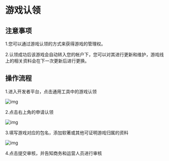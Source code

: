# 游戏认领

## 注意事项

1.您可以通过游戏认领的方式来获得游戏的管理权。

2.认领成功后该游戏会自动转入您的帐户下，您可以对其进行更新和维护，游戏线上的相关资料会在下一次更新后进行更换。

## 操作流程

1.进入开发者平台，点击通用工具中的游戏认领

![img](https://arkimg.ark.online/(null)-20240520170515524.png)

2.点击右上角的申请认领

![img](https://arkimg.ark.online/(null)-20240520170515395.png)

3.填写游戏对应的包名，添加软著或其他可证明游戏归属的资料

![img](https://arkimg.ark.online/(null)-20240520170515397.png)

4.点击提交审核，并告知商务和运营人员进行审核